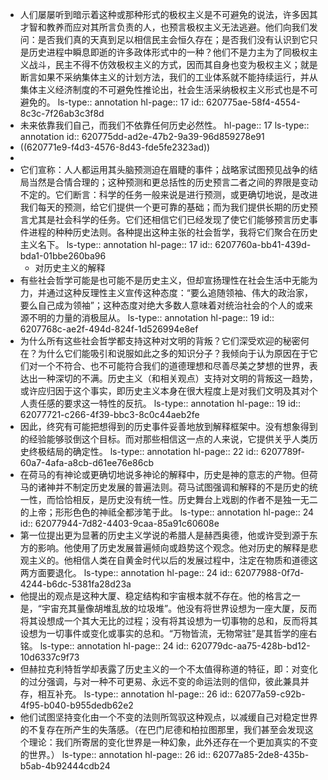 - 人们屡屡听到暗示着这种或那种形式的极权主义是不可避免的说法，许多因其才智和教养而应对其所言负责的人，也预言极权主义无法逃避。他们向我们发问：是否我们真的天真到足以相信民主会恒久存在；是否我们没有认识到它只是历史进程中瞬息即逝的许多政体形式中的一种？他们不是力主为了同极权主义战斗，民主不得不仿效极权主义的方式，因而其自身也变为极权主义；就是断言如果不采纳集体主义的计划方法，我们的工业体系就不能持续运行，并从集体主义经济制度的不可避免性推论出，社会生活采纳极权主义形式也是不可避免的。
  ls-type:: annotation
  hl-page:: 17
  id:: 620775ae-58f4-4554-8c3c-7f26ab3c3f8d
- 未来依靠我们自己，而我们不依靠任何历史必然性。
  hl-page:: 17
  ls-type:: annotation
  id:: 620775dd-ad2e-47b2-9a39-96d859278e91
- ((620771e9-f4d3-4576-8d43-fde5fe2323ad))
-
- 它们宣称：人人都运用其头脑预测迫在眉睫的事件；战略家试图预见战争的结局当然是合情合理的；这种预测和更总括性的历史预言二者之间的界限是变动不定的。它们断言：科学的任务一般来说是进行预测，或更确切地说，是改进我们每天的预测，给它们提供一个更可靠的基础；而为我们提供长期的历史预言尤其是社会科学的任务。它们还相信它们已经发现了使它们能够预言历史事件进程的种种历史法则。各种提出这种主张的社会哲学，我将它们聚合在历史主义名下。
  ls-type:: annotation
  hl-page:: 17
  id:: 6207760a-bb41-439d-bda1-01bbe260ba96
	- 对历史主义的解释
- 有些社会哲学可能是也可能不是历史主义，但却宣扬理性在社会生活中无能为力，并通过这种反理性主义宣传这种态度：“要么追随领袖、伟大的政治家，要么自己成为领袖”；这种态度对绝大多数人意味着对统治社会的个人的或来源不明的力量的消极屈从。
  ls-type:: annotation
  hl-page:: 19
  id:: 6207768c-ae2f-494d-824f-1d526994e8ef
- 为什么所有这些社会哲学都支持这种对文明的背叛？它们深受欢迎的秘密何在？为什么它们能吸引和说服如此之多的知识分子？我倾向于认为原因在于它们对一个不符合、也不可能符合我们的道德理想和尽善尽美之梦想的世界，表达出一种深切的不满。历史主义（和相关观点）支持对文明的背叛这一趋势，或许应归因于这个事实，即历史主义本身在很大程度上是对我们文明及其对个人责任感的要求这一特性的反抗。
  ls-type:: annotation
  hl-page:: 19
  id:: 62077721-c266-4f39-bbc3-8c0c44aeb2fe
- 因此，终究有可能把想得到的历史事件妥善地放到解释框架中。没有想象得到的经验能够驳倒这个目标。而对那些相信这一点的人来说，它提供关乎人类历史终极结局的确定性。
  ls-type:: annotation
  hl-page:: 22
  id:: 6207789f-60a7-4afa-a8cb-d61ee76e86cb
- 在荷马的有神论或更确切地说多神论的解释中，历史是神的意志的产物。但荷马的诸神并不制定历史发展的普遍法则。荷马试图强调和解释的不是历史的统一性，而恰恰相反，是历史没有统一性。历史舞台上戏剧的作者不是独一无二的上帝；形形色色的神祗全都涉笔于此。
  ls-type:: annotation
  hl-page:: 24
  id:: 62077944-7d82-4403-9caa-85a91c60608e
- 第一位提出更为显著的历史主义学说的希腊人是赫西奥德，他或许受到源于东方的影响。他使用了历史发展普遍倾向或趋势这个观念。他对历史的解释是悲观主义的。他相信人类在自黄金时代以后的发展过程中，注定在物质和道德这两方面要退化。
  ls-type:: annotation
  hl-page:: 24
  id:: 62077988-0f7d-4244-b6dc-5381fa28d23a
- 他提出的观点是这种大厦、稳定结构和宇宙根本就不存在。他的格言之一是，“宇宙充其量像胡堆乱放的垃圾堆”。他没有将世界设想为一座大厦，反而将其设想成一个其大无比的过程；没有将其设想为一切事物的总和，反而将其设想为一切事件或变化或事实的总和。“万物皆流，无物常驻”是其哲学的座右铭。
  ls-type:: annotation
  hl-page:: 24
  id:: 620779dc-aa75-428b-bd12-10d6337c9f73
- 但赫拉克利特哲学却表露了历史主义的一个不太值得称道的特征，即：对变化的过分强调，与对一种不可更易、永远不变的命运法则的信仰，彼此兼具并存，相互补充。
  ls-type:: annotation
  hl-page:: 26
  id:: 62077a59-c92b-4f95-b040-b955dedb62e2
- 他们试图坚持变化由一个不变的法则所驾驭这种观点，以减缓自己对稳定世界的不复存在所产生的失落感。（在巴门尼德和柏拉图那里，我们甚至会发现这个理论：我们所寄居的变化世界是一种幻象，此外还存在一个更加真实的不变的世界。）
  ls-type:: annotation
  hl-page:: 26
  id:: 62077a85-2de8-435b-b5ab-4b92444cdb24